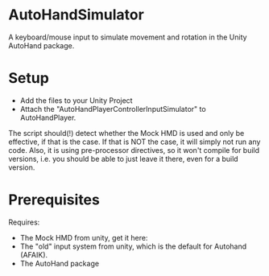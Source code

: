 # AutoHandSimulator
A keyboard/mouse input to simulate movement and rotation in the Unity AutoHand package.

# Setup
* Add the files to your Unity Project 
* Attach the "AutoHandPlayerControllerInputSimulator" to AutoHandPlayer.

The script should(!) detect whether the Mock HMD is used and only be effective, if that is the case. 
If that is NOT the case, it will simply not run any code. 
Also, it is using pre-processor directives, so it won't compile for build versions, i.e. you should be able to just leave it there, even for a build version.

# Prerequisites
Requires: 
* The Mock HMD from unity, get it here: 
* The "old" input system from unity, which is the default for Autohand (AFAIK).
* The AutoHand package
